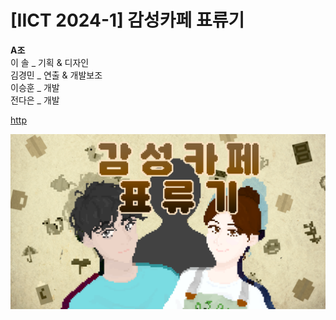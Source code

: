 # [IICT 2024-1] 감성카페 표류기

**A조**&nbsp;&nbsp;&nbsp;&nbsp;  
이  솔 _ 기획 & 디자인&nbsp;&nbsp;&nbsp;&nbsp;  
김경민 _ 연출 & 개발보조&nbsp;&nbsp;&nbsp;&nbsp;  
이승훈 _ 개발&nbsp;&nbsp;&nbsp;&nbsp;  
전다은 _ 개발&nbsp;&nbsp;&nbsp;&nbsp;  

[http](https://github.com/rottingpotato/gamsungCafe_lastVer/)

![Alt text](/(assets)common_bg_items/opening_title.png)
